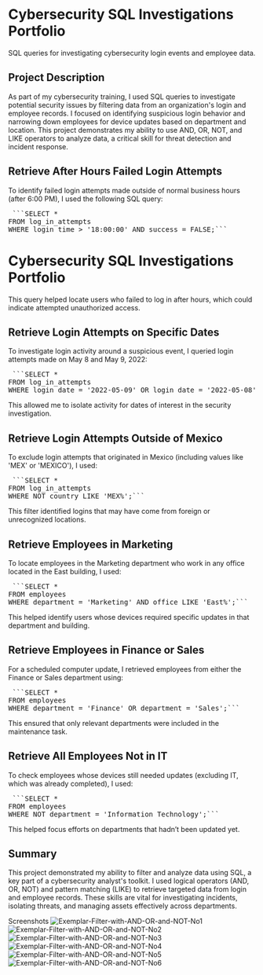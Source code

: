 # Cybersecurity SQL Investigations Portfolio
SQL queries for investigating cybersecurity login events and employee data.

## Project Description
As part of my cybersecurity training, I used SQL queries to investigate potential security issues by filtering data from an organization's login and employee records. I focused on identifying suspicious login behavior and narrowing down employees for device updates based on department and location. This project demonstrates my ability to use AND, OR, NOT, and LIKE operators to analyze data, a critical skill for threat detection and incident response.

## Retrieve After Hours Failed Login Attempts
To identify failed login attempts made outside of normal business hours (after 6:00 PM), I used the following SQL query:

<pre> ```SELECT *
FROM log_in_attempts
WHERE login_time > '18:00:00' AND success = FALSE;``` </pre>


# Cybersecurity SQL Investigations Portfolio

This query helped locate users who failed to log in after hours, which could indicate attempted unauthorized access.

## Retrieve Login Attempts on Specific Dates
To investigate login activity around a suspicious event, I queried login attempts made on May 8 and May 9, 2022:

<pre> ```SELECT * 
FROM log_in_attempts 
WHERE login_date = '2022-05-09' OR login_date = '2022-05-08';``` </pre>

This allowed me to isolate activity for dates of interest in the security investigation.

## Retrieve Login Attempts Outside of Mexico
To exclude login attempts that originated in Mexico (including values like 'MEX' or 'MEXICO'), I used:

<pre> ```SELECT * 
FROM log_in_attempts 
WHERE NOT country LIKE 'MEX%';``` </pre>

This filter identified logins that may have come from foreign or unrecognized locations.

## Retrieve Employees in Marketing
To locate employees in the Marketing department who work in any office located in the East building, I used:

<pre> ```SELECT * 
FROM employees 
WHERE department = 'Marketing' AND office LIKE 'East%';``` </pre>

This helped identify users whose devices required specific updates in that department and building.

## Retrieve Employees in Finance or Sales
For a scheduled computer update, I retrieved employees from either the Finance or Sales department using:

<pre> ```SELECT * 
FROM employees 
WHERE department = 'Finance' OR department = 'Sales';``` </pre>

This ensured that only relevant departments were included in the maintenance task.

## Retrieve All Employees Not in IT
To check employees whose devices still needed updates (excluding IT, which was already completed), I used:

<pre> ```SELECT * 
FROM employees 
WHERE NOT department = 'Information Technology';``` </pre>

This helped focus efforts on departments that hadn’t been updated yet.

## Summary
This project demonstrated my ability to filter and analyze data using SQL, a key part of a cybersecurity analyst's toolkit. I used logical operators (AND, OR, NOT) and pattern matching (LIKE) to retrieve targeted data from login and employee records. These skills are vital for investigating incidents, isolating threats, and managing assets effectively across departments.

Screenshots
![Exemplar-Filter-with-AND-OR-and-NOT-No1](https://github.com/user-attachments/assets/504af46b-88b2-48b3-8ea1-dc95c897d766)
![Exemplar-Filter-with-AND-OR-and-NOT-No2](https://github.com/user-attachments/assets/2fe4b591-c6b3-4bdb-a83c-af1fd2b72fc2)
![Exemplar-Filter-with-AND-OR-and-NOT-No3](https://github.com/user-attachments/assets/24601c74-eced-4092-aafb-697bd16b8666)
![Exemplar-Filter-with-AND-OR-and-NOT-No4](https://github.com/user-attachments/assets/bacabf85-fe94-4d0e-a5fa-f1d41aeb575f)
![Exemplar-Filter-with-AND-OR-and-NOT-No5](https://github.com/user-attachments/assets/3bc74daa-b85f-47e5-85db-3aefb2fba4bb)
![Exemplar-Filter-with-AND-OR-and-NOT-No6](https://github.com/user-attachments/assets/a060d9ad-9c0d-4e52-bc0b-f5ed9e3ab761)
